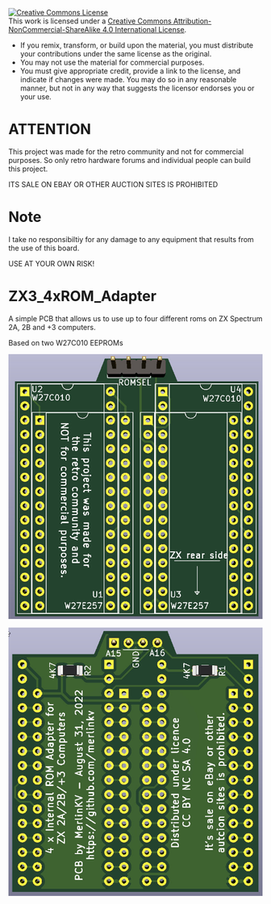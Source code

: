 <a rel="license" href="http://creativecommons.org/licenses/by-nc-sa/4.0/"><img alt="Creative Commons License" style="border-width:0" src="https://i.creativecommons.org/l/by-nc-sa/4.0/88x31.png" /></a><br />This work is licensed under a <a rel="license" href="http://creativecommons.org/licenses/by-nc-sa/4.0/">Creative Commons Attribution-NonCommercial-ShareAlike 4.0 International License</a>.

* If you remix, transform, or build upon the material, you must distribute your contributions under the same license as the original.
* You may not use the material for commercial purposes.
* You must give appropriate credit, provide a link to the license, and indicate if changes were made. You may do so in any reasonable manner, but not in any way that suggests the licensor endorses you or your use.

# ATTENTION

This project was made for the retro community and not for commercial purposes. So only retro hardware forums and individual people can build this project.

ITS SALE ON EBAY OR OTHER AUCTION SITES IS PROHIBITED

# Note

I take no responsibiltiy for any damage to any equipment that results from the use of this board.

USE AT YOUR OWN RISK!

# ZX3_4xROM_Adapter

A simple PCB that allows us to use up to four different roms on ZX Spectrum 2A, 2B and +3 computers.

Based on two W27C010 EEPROMs

![Front](https://github.com/merlinkv/ZX3_4xROM_Adapter/blob/main/ZX3_4ROM_Front.jpg)

![Back](https://github.com/merlinkv/ZX3_4xROM_Adapter/blob/main/ZX3_4ROM_Back.jpg)


